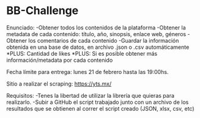 # BB-Challenge
Enunciado:
-Obtener todos los contenidos de la plataforma
-Obtener la metadata de cada contenido: título, año, sinopsis, enlace web, géneros
-Obtener los comentarios de cada contenido
-Guardar la información obtenida en una base de datos, en archivo .json o .csv automáticamente
*PLUS: Cantidad de likes
*PLUS: Si es posible obtener más información/metadata por cada contenido

Fecha límite para entrega: lunes 21 de febrero hasta las 19:00hs.

Sitio a realizar el scraping: https://yts.mx/

Requisitos:
-Tenes la libertad de utilizar la librería que quieras para realizarlo.
-Subir a GitHub el script trabajado junto con un archivo de los resultados que se obtienen al correr el script creado (JSON, xlsx, csv, etc)